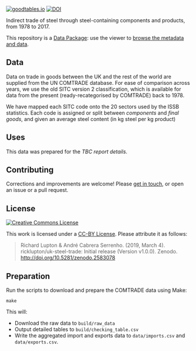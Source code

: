 [![goodtables.io](https://goodtables.io/badge/github/ricklupton/uk-steel-trade.svg)](https://goodtables.io/github/ricklupton/uk-steel-trade)
[![DOI](https://zenodo.org/badge/DOI/10.5281/zenodo.2583077.svg)](https://doi.org/10.5281/zenodo.2583077)

Indirect trade of steel through steel-containing components and products, from
1978 to 2017.

This repository is a [Data Package](https://frictionlessdata.io/data-packages/):
use the viewer to [browse the metadata and
data](https://data.okfn.org/tools/view?url=https%3A%2F%2Fgithub.com%2Fricklupton%2Fuk-steel-trade).

## Data

Data on trade in goods between the UK and the rest of the world are supplied
from the UN COMTRADE database. For ease of comparison across years, we use the
old SITC version 2 classification, which is available for data from the present
(ready-recategorised by COMTRADE) back to 1978.

We have mapped each SITC code onto the 20 sectors used by the ISSB statistics.
Each code is assigned or split between *components* and *final goods*, and given
an average steel content (in kg steel per kg product)

## Uses

This data was prepared for the *TBC report details*.

## Contributing

Corrections and improvements are welcome! Please [get in
touch](https://ricklupton.name), or open an issue or a pull request.

## License

[![Creative Commons License](https://i.creativecommons.org/l/by/4.0/88x31.png)](http://creativecommons.org/licenses/by/4.0)

This work is licensed under a [CC-BY
License](http://creativecommons.org/licenses/by/4.0/). Please attribute it as follows:

> Richard Lupton & André Cabrera Serrenho. (2019, March 4). ricklupton/uk-steel-trade: Initial release (Version v1.0.0). Zenodo. http://doi.org/10.5281/zenodo.2583078

## Preparation

Run the scripts to download and prepare the COMTRADE data using Make:

```
make
```

This will:
- Download the raw data to `build/raw_data`
- Output detailed tables to `build/checking_table.csv`
- Write the aggregated import and exports data to `data/imports.csv` and
  `data/exports.csv`.
